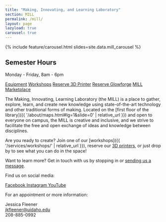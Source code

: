 ```yaml
---
title: "Making, Innovating, and Learning Laboratory"
section: MILL
permalink: /mill/
layout: page
lazyload: true
carousel: true
---
```


{% include feature/carousel.html slides=site.data.mill_carousel %}

<!---{% include feature/image.html img="https://www.lib.uidaho.edu/media/mill/picture_1.jpg;https://www.lib.uidaho.edu/media/mill/picture_2.jpg;https://www.lib.uidaho.edu/media/mill/picture_3.jpg" alt="the mill 1;the mill 2; the mill 3" %}--->

<div class="alert alert-info text-center" role="alert">
<h2 class="alert-heading h4"><span class="fas fa-clock"></span> Semester Hours</h2>
<p class="h5">Monday - Friday, 8am - 6pm</p>
<!--<h2 class="alert-heading h4"><span class="fas fa-clock"></span> Summer Hours</h2>
<p class="h5">Monday - Friday, 9am - 4pm</p>-->
</div>

<p class="text-center">
    <a href="{{ '/mill/tools.html' | relative_url }}" class="btn btn-outline-pride-gold m-2" ><span class="fas fa-tools"></span> Equipment</a>
    <a href="{{ '/services/workshops/' | relative_url }}" class="btn btn-outline-pride-gold m-2" ><span class="fas fa-calendar"></span> Workshops</a>
    <a href="https://libcal.uidaho.edu/reserve/3dprinters" class="btn btn-outline-pride-gold m-2" ><span class="fas fa-print"></span> Reserve 3D Printer</a>
    <a href="https://libcal.uidaho.edu/reserve/laser" class="btn btn-outline-pride-gold m-2" ><span class="fas fa-print"></span> Reserve Glowforge</a>
    <a href="https://marketplace.uidaho.edu/C20272_ustores/web/store_main.jsp?STOREID=205" class="btn btn-outline-pride-gold m-2" ><span class="fas fa-tools"></span> MILL Marketplace</a>
</p>

The Making, Innovating, Learning Laboratory (the MILL) is a place to gather, explore, learn, and create new knowledge using state-of-the-art technology and other traditional forms of making. 
Located on the [first floor of the library]({{ '/about/maps.html#lg=1&slide=0' | relative_url }}) and open to everyone on campus, the MILL is creative and inclusive, and we strive to facilitate the free and open exchange of ideas and knowledge between disciplines.

Are you ready to create? Join one of our [workshops]({{ '/services/workshops/' | relative_url }}), reserve our [3D printers](https://libcal.uidaho.edu/reserve/3dprinters), or just drop by to see what you can do in the space!

Want to learn more? Get in touch with us by stopping in or <a href="mailto:jkfleener@uidaho.edu">sending us a message</a>. 

<!---The MILL is an evolving space, and we’d love to hear from you – please use [our Suggestion Box](https://uidaho.co1.qualtrics.com/jfe/form/SV_7V3LDYRF0p8TFyK) to send any requests!-->

<div class="card-group">
    <div class="card">
        <div class="card-body text-center">
            <p class="card-text">Find us on social media:</p>
            <div class="text-center display-4">
                <a href="https://www.facebook.com/uidahomill/" title="Facebook Link" ><span class="fab fa-facebook"></span><span class="visually-hidden">Facebook </span></a>
                <a href="https://www.instagram.com/uidahomill/?hl=en" title="Instagram Link" ><span class="fab fa-instagram"></span><span class="visually-hidden">Instagram </span></a>
                <a href="https://youtube.com/playlist?list=PL3MdArvT5LVecz_8O4WYdgRe01bIbUQMz" title="YouTube Link" ><span class="fab fa-youtube-square"></span><span class="visually-hidden">YouTube </span></a>
            </div>
        </div>
    </div>
    <div class="card">
        <div class="card-body text-center">
            <p class="card-text">For an appointment or more information:</p>
            <p class="card-text">Jessica Fleener<br>
            <a href="mailto:jkfleener@uidaho.edu">jkfleener@uidaho.edu</a><br>
            208-885-0992</p>
        </div>
    </div>
</div>
